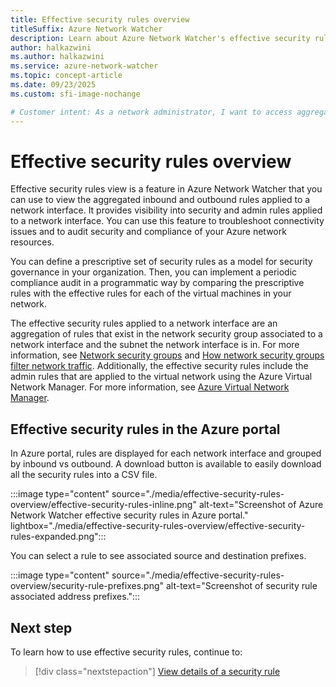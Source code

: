 ```yaml
---
title: Effective security rules overview
titleSuffix: Azure Network Watcher
description: Learn about Azure Network Watcher's effective security rules feature, which provides visibility into security and admin rules applied to a network interface.
author: halkazwini
ms.author: halkazwini
ms.service: azure-network-watcher
ms.topic: concept-article
ms.date: 09/23/2025
ms.custom: sfi-image-nochange

# Customer intent: As a network administrator, I want to access aggregated security rules for a virtual machine's network interface, so that I can effectively troubleshoot connectivity issues and audit compliance with organizational security policies.
---
```


# Effective security rules overview

Effective security rules view is a feature in Azure Network Watcher that you can use to view the aggregated inbound and outbound rules applied to a network interface. It provides visibility into security and admin rules applied to a network interface. You can use this feature to troubleshoot connectivity issues and to audit security and compliance of your Azure network resources.

You can define a prescriptive set of security rules as a model for security governance in your organization. Then, you can implement a periodic compliance audit in a programmatic way by comparing the prescriptive rules with the effective rules for each of the virtual machines in your network.

The effective security rules applied to a network interface are an aggregation of rules that exist in the network security group associated to a network interface and the subnet the network interface is in. For more information, see [Network security groups](../virtual-network/network-security-groups-overview.md?toc=%2Fazure%2Fnetwork-watcher%2Ftoc.json) and [How network security groups filter network traffic](../virtual-network/network-security-group-how-it-works.md?toc=%2Fazure%2Fnetwork-watcher%2Ftoc.json). Additionally, the effective security rules include the admin rules that are applied to the virtual network using the Azure Virtual Network Manager. For more information, see [Azure Virtual Network Manager](../virtual-network-manager/overview.md?toc=%2Fazure%2Fnetwork-watcher%2Ftoc.json).

## Effective security rules in the Azure portal

In Azure portal, rules are displayed for each network interface and grouped by inbound vs outbound. A download button is available to easily download all the security rules into a CSV file.

:::image type="content" source="./media/effective-security-rules-overview/effective-security-rules-inline.png" alt-text="Screenshot of Azure Network Watcher effective security rules in Azure portal." lightbox="./media/effective-security-rules-overview/effective-security-rules-expanded.png":::

You can select a rule to see associated source and destination prefixes.

:::image type="content" source="./media/effective-security-rules-overview/security-rule-prefixes.png" alt-text="Screenshot of security rule associated address prefixes.":::

## Next step

To learn how to use effective security rules, continue to:

> [!div class="nextstepaction"]
> [View details of a security rule](diagnose-vm-network-traffic-filtering-problem.md#view-details-of-a-security-rule)

